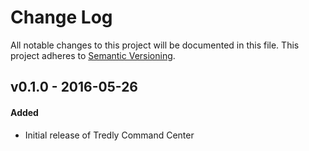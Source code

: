 # Change Log
All notable changes to this project will be documented in this file.
This project adheres to [Semantic Versioning](http://semver.org/).

## v0.1.0 - 2016-05-26
#### Added
- Initial release of Tredly Command Center

